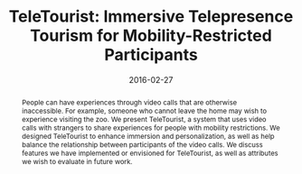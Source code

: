 ---
abstract: |-
  People can have experiences through video calls that are otherwise inaccessible. For example, someone who cannot leave the home may wish to experience visiting the zoo. We present TeleTourist, a system that uses video calls with strangers to share experiences for people with mobility restrictions. We designed TeleTourist to enhance immersion and personalization, as well as help balance the relationship between participants of the video calls. We discuss features we have implemented or envisioned for TeleTourist, as well as attributes we wish to evaluate in future work.
authors:
- Lilian de Greef
- Meredith Ringel Morris
- Kori Inkpen
bibtex: |-
  @inproceedings{deGreef:2016:TIT:2818052.2869082,
   author = {de Greef, Lilian and Morris, Meredith and Inkpen, Kori},
   title = {TeleTourist: Immersive Telepresence Tourism for Mobility-Restricted Participants},
   booktitle = {Proceedings of the 19th ACM Conference on Computer Supported Cooperative Work and Social Computing Companion},
   series = {CSCW '16 Companion},
   year = {2016},
   isbn = {978-1-4503-3950-6},
   location = {San Francisco, California, USA},
   pages = {273--276},
   numpages = {4},
   url = {http://doi.acm.org/10.1145/2818052.2869082},
   doi = {10.1145/2818052.2869082},
   acmid = {2869082},
   publisher = {ACM},
   address = {New York, NY, USA},
   keywords = {Telepresence, accessibility, mobile, virtual tourism},
  }
blurb: |-
  During an internship at Microsoft Reserach, I created TeleTourist — a system that uses video calls with strangers to share experiences for people with mobility restrictions. I began the development of features for the system to enhance immersion and personalization, as well as help balance the relationship between participants of the video calls. This project was published as a poster at CSCW '16.
caption: ''
citation: |-
  Lilian de Greef, Meredith Morris, and Kori Inkpen. 2016. TeleTourist: Immersive Telepresence Tourism for Mobility-Restricted Participants. In Proceedings of the 19th ACM Conference on Computer Supported Cooperative Work and Social Computing Companion (CSCW '16). ACM, New York, NY, USA, 273-276. DOI=http://dx.doi.org/10.1145/2818052.2869082
conference: ACM Conference on Computer Supported Cooperative Work and Social Computing Companion
  (CSCW), 2016
date: '2016-02-27'
image: '/img/pubs/TeleTourist_image.jpg'
posterabstract: /pdfs/TeleTourist.pdf
poster: /pdfs/TeleTourist_poster.pdf
talkslides: ''
thumbnail: '/img/pubs/TeleTourist_thumbnail.jpg'
title: 'TeleTourist: Immersive Telepresence Tourism for Mobility-Restricted Participants'
video: ''
video_embed: ''
---